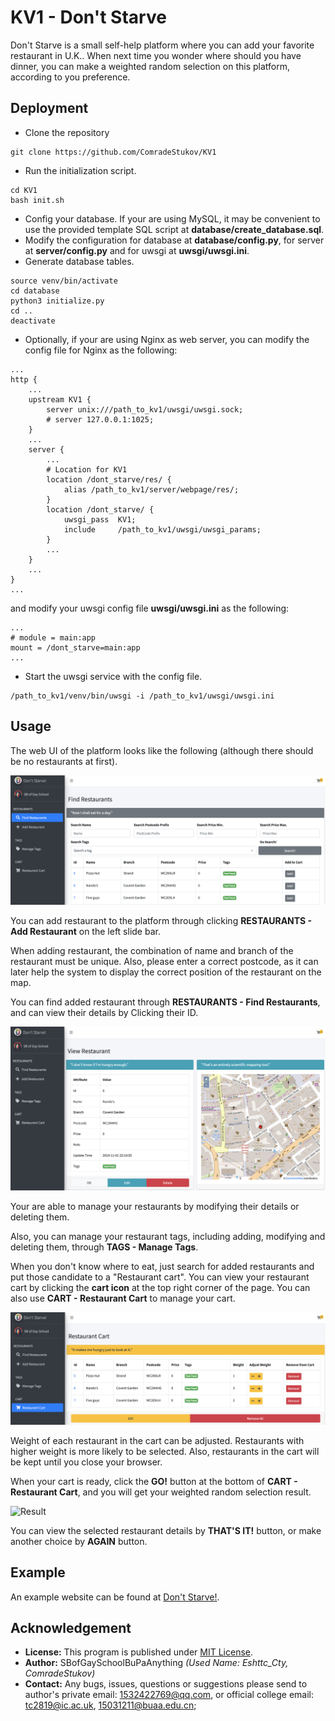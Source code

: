 # KV1 - Don't Starve

Don't Starve is a small self-help platform where you can add your favorite restaurant in U.K.. When next time you wonder
where should you have dinner, you can make a weighted random selection on this platform, according to you preference.

## Deployment

- Clone the repository

```
git clone https://github.com/ComradeStukov/KV1
```

- Run the initialization script.

```
cd KV1
bash init.sh
```

- Config your database. If your are using MySQL, it may be convenient to use the provided template SQL script at
**database/create_database.sql**. 
- Modify the configuration for database at **database/config.py**, for server at **server/config.py** and for uwsgi at
**uwsgi/uwsgi.ini**.
- Generate database tables.

```
source venv/bin/activate
cd database
python3 initialize.py
cd ..
deactivate
```

- Optionally, if your are using Nginx as web server, you can modify the config file for Nginx as the following:

```
...
http {
    ...
    upstream KV1 {
        server unix:///path_to_kv1/uwsgi/uwsgi.sock;
        # server 127.0.0.1:1025;
    }
    ...
    server {
        ...
        # Location for KV1
        location /dont_starve/res/ {
            alias /path_to_kv1/server/webpage/res/;
        }
        location /dont_starve/ {
            uwsgi_pass  KV1;
            include     /path_to_kv1/uwsgi/uwsgi_params;
        }
        ...
    }
    ...
}
...
```

and modify your uwsgi config file **uwsgi/uwsgi.ini** as the following:

```
...
# module = main:app
mount = /dont_starve=main:app
...
```

- Start the uwsgi service with the config file.

```
/path_to_kv1/venv/bin/uwsgi -i /path_to_kv1/uwsgi/uwsgi.ini
```

## Usage

The web UI of the platform looks like the following (although there should be no restaurants at first).

![Search](img/search.png)

You can add restaurant to the platform through clicking **RESTAURANTS - Add Restaurant** on the left slide bar.

When adding restaurant, the combination of name and branch of the restaurant must be unique. Also, please enter a
correct postcode, as it can later help the system to display the correct position of the restaurant on the map.

You can find added restaurant through **RESTAURANTS - Find Restaurants**, and can view their details by Clicking their ID.

![Restaurant](img/restaurant.png)

Your are able to manage your restaurants by modifying their details or deleting them.

Also, you can manage your restaurant tags, including adding, modifying and deleting them, through
**TAGS - Manage Tags**.

When you don't know where to eat, just search for added restaurants and put those candidate to a "Restaurant cart".
You can view your restaurant cart by clicking the **cart icon** at the top right corner of the page. You can also use
**CART - Restaurant Cart** to manage your cart.

![Cart](img/cart.png)

Weight of each restaurant in the cart can be adjusted. Restaurants with higher weight is more likely to be selected.
Also, restaurants in the cart will be kept until you close your browser.

When your cart is ready, click the **GO!** button at the bottom of **CART - Restaurant Cart**, and you will get your
weighted random selection result.

![Result](img/result.png)

You can view the selected restaurant details by **THAT'S IT!** button, or make another choice by **AGAIN** button.

## Example

An example website can be found at [Don't Starve!](http://104.238.136.94/dont_starve/).

## Acknowledgement

- **License:** This program is published under [MIT License](LICENSE.txt).
- **Author:** SBofGaySchoolBuPaAnything *(Used Name: Eshttc_Cty, ComradeStukov)*
- **Contact:** Any bugs, issues, questions or suggestions please send to author's private email: 1532422769@qq.com,
or official college email: tc2819@ic.ac.uk, 15031211@buaa.edu.cn;
